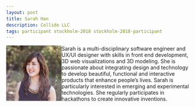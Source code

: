 ```yaml
---
layout: post
title: Sarah Han
description: Collide LLC
tags: participant stockholm-2018 stockholm-2018-participant
---
```

<img align="left" width="150" height="150" src="/events/2018-04-stockholm/people/han_sarah.png" alt="Sarah Han"/>Sarah is a multi-disciplinary software engineer and UX/UI designer with skills in front end development, 3D web visualizations and 3D modeling. She is passionate about integrating design and technology to develop beautiful, functional and interactive products that enhance people’s lives. Sarah is particularly interested in emerging and experimental technologies. She regularly participates in hackathons to create innovative inventions.  

<a href="http://www.sarahjhan.co" title="Homepage" target="_blank" rel="noopener">
  <i class="fa fa-home fa-2x" style="color:#4FB3A9"></i>
</a>&nbsp;
<a href="https://github.com/jihye13621" title="GitHub" target="_blank" rel="noopener">
  <i class="fa fa-github fa-2x" style="color:#4FB3A9"></i>
</a>